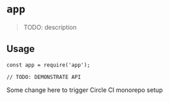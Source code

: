 # `app`

> TODO: description

## Usage

```
const app = require('app');

// TODO: DEMONSTRATE API
```

Some change here to trigger Circle CI monorepo setup
